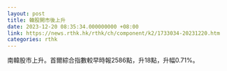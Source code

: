 ```yaml
---
layout: post
title: 韓股開市後上升
date: 2023-12-20 08:35:34.000000000 +08:00
link: https://news.rthk.hk/rthk/ch/component/k2/1733034-20231220.htm
categories: rthk
---
```


南韓股市上升。首爾綜合指數較早時報2586點，升18點，升幅0.71%。
